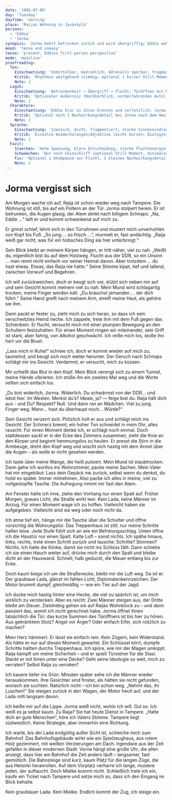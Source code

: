 ```yaml
---
date: '1985-07-09'
day: 'Tuesday'
daytime: 'morning'
place: 'Raijas Wohnung in Jyväskylä'
persons:
  - 'Eddie'
  - 'Jorma'
synopsis: 'Jorma kehrt betrunken zurück und wird übergriffig; Eddie wehrt sich und flieht. Kurz darauf lässt Jorma Stasi-Männer in die Wohnung; Eddie versteckt sich und entkommt zum Bahnhof nach Tampere.'
mood: 'tense and uneasy'
tense: 'present, Eddies first-person perspective'
mode: 'mainline'
proofreading:
  Ton:
    Einschaetzung: 'Unmittelbar, bedrohlich; Adrenalin spürbar, fragmentierte Rede und Stressmarker greifen.'
    Kritik: 'Rhythmus weitgehend stimmig; optional 1 kurzer Still-Moment vor der Flucht (Atempause) für Kontrast.'
    Note: 2
  Logik:
    Einschaetzung: 'Betrunkenheit → Übergriff → Flucht; Türöffnen mit Motiv-Andeutung; akustische Marker verankern die Szene.'
    Kritik: 'Optionaler Außenreiz (Nachbarblick, vorbeifahrendes Auto) könnte den Realismus weiter erden.'
    Note: 2
  Charaktere:
    Einschaetzung: 'Eddie klar in ihren Grenzen und verletzlich; Jorma mit Bruch (Weinen), Scham-Geste und Motiv-Andeutung.'
    Kritik: 'Optional noch 1 Nachwirkungsdetail bei Jorma nach dem Heulen (z. B. meidet Blickkontakt).'
    Note: 2
  Sprache:
    Einschaetzung: 'Szenisch, dicht, fragmentiert; starke Sinneseindrücke (Geruch, Geräusche).'
    Kritik: 'Einzelne Wiederholungen/Adjektive leicht kürzen; Dialogzeichen vereinheitlichen, wo nötig.'
    Note: 2
  Fazit:
    Staerken: 'Hohe Spannung, klare Entscheidung, starke Fluchtenergie; trägt gut in die Folgekapitel.'
    Schwaechen: 'Nur noch Feinschliff (optional Still-Moment, minimaler Nachhall bei Jorma).'
    Fix: 'Optional 1 Atempause vor Flucht; 1 kleines Nachwirkungsdetail bei Jorma, falls gewünscht.'
    Note: 2
---
```


# Jorma vergisst sich

Am Morgen wache ich auf, Raija ist schon wieder weg nach Tampere. Die Wohnung
ist still, bis auf ein Poltern an der Tür. Jorma stolpert herein. Er ist
betrunken, die Augen glasig, der Atem stinkt nach billigem Schnaps. „Na, Eddie
…“ lallt er und kommt schwankend auf mich zu.

Er grinst schief, lehnt sich in den Türrahmen und mustert mich unverhohlen von
Kopf bis Fuß. „So jung … so frisch …“, murmelt er, fast andächtig. „Raija weiß
gar nicht, was für ein hübsches Ding sie hier unterbringt.“

Sein Blick bleibt an meinem Körper hängen, er tritt näher, viel zu nah. „Weißt
du, eigentlich bist du auf dem Holzweg. Flucht aus der DDR, so ein Unsinn … man
rennt nicht einfach vor seiner Heimat davon. Aber trotzdem … du hast etwas.
Etwas, das Raija nie hatte.“ Seine Stimme kippt, tief und lallend, zwischen
Vorwurf und Begehren.

Ich will zurückweichen, doch er beugt sich vor, stützt sich neben mir auf und
sein Gesicht kommt meinem viel zu nah. Mein Mund wird schlagartig trocken, meine
Finger werden kalt. „Du brauchst jemanden … der dich führt.“ Seine Hand greift
nach meinem Arm, streift meine Haut, als gehöre sie ihm.

Dann packt er fester zu, zieht mich zu sich heran, so dass ich sein
verschwitztes Hemd rieche. Ich zappele, trete ihm mit dem Fuß gegen das
Schienbein. Er flucht, versucht mich mit einer plumpen Bewegung an den Schultern
festzuhalten. Für einen Moment ringen wir miteinander, sein Griff ist stark,
aber fahrig, von Alkohol geschwächt. Ich reiße mich los, stoße ihn hart vor die
Brust.

„Lass mich in Ruhe!“ schreie ich, doch er kommt wieder auf mich zu, taumelnd,
und beugt sich noch weiter herunter. Der Geruch nach Schnaps schlägt mir ins
Gesicht. Verdammt, er versucht, mich zu küssen.

Mir schießt das Blut in den Kopf. Mein Blick verengt sich zu einem Tunnel, meine
Hände vibrieren. Ich stoße ihn ein zweites Mal weg und die Worte reißen sich
einfach los:

„Du bist widerlich, Jorma. Widerlich. Du schwärmst von der DDR… und lebst hier.
Im Westen. Merkst du’s? Ideale, ja? — feige bist du. Raija hält dich aus - und
Du? Respekt? Null. Und dann ran an Mädchen. Viel zu jung. Finger weg. Mann… hast
du überhaupt noch… Würde?“

Sein Gesicht verzerrt sich. Plötzlich holt er aus und schlägt mich ins Gesicht.
Der Schmerz brennt; ein hoher Ton schneidet in mein Ohr, alles rauscht. Für
einen Moment denke ich, er schlägt noch einmal. Doch stattdessen sackt er in der
Ecke des Zimmers zusammen, zieht die Knie an den Körper und beginnt hemmungslos
zu heulen. Er presst die Stirn in die Armbeuge, dreht den Kopf weg und wischt
sich hastig mit dem Ärmel über die Augen – als wolle er nicht gesehen werden.

Ich taste über meine Wange, die heiß pulsiert. Mein Mund ist staubtrocken. Dann
gehe ich wortlos ins Wohnzimmer, packe meine Sachen. Mein Vater hat mir
eingebläut: Lass dein Gepäck nie zurück, selbst wenn du denkst, du holst es
später. Immer mitnehmen. Also packe ich alles in meine, viel zu vollgestopfte
Tasche. Die Aufregung nimmt mir fast den Atem.

Am Fenster halte ich inne, ziehe den Vorhang nur einen Spalt auf. Früher Morgen,
graues Licht, die Straße wirkt leer. Kein Lada, keine Männer im Anzug. Für einen
Moment wage ich zu hoffen. Vielleicht haben sie aufgegeben. Vielleicht sind sie
weg oder noch nicht da.

Ich atme tief ein, hänge mir die Tasche über die Schulter und öffne vorsichtig
die Wohnungstür. Das Treppenhaus ist still, nur meine Schritte hallen leise.
Jede Stufe fühlt sich an wie ein Befreiungsschlag. Unten öffne ich die Haustür
nur einen Spalt. Kalte Luft – sonst nichts. Ich spähe hinaus, links, rechts,
trete einen Schritt zurück und lausche: Schritte? Stimmen? Nichts. Ich halte die
Klinke, damit sie nicht ins Schloss fällt. Dann schiebe ich sie einen Hauch
weiter auf, drücke mich durch den Spalt und bleibe dicht an der Hauswand.
Schnell, halb geduckt, die Mauer entlang bis zur Ecke.

Doch kaum biege ich um die Straßenecke, bleibt mir die Luft weg. Da ist er. Der
graublaue Lada, glänzt im fahlen Licht, Diplomatenkennzeichen. Der Motor brummt
dumpf, gleichmäßig — wie ein Tier auf der Jagd.

Ich ducke mich hastig hinter eine Hecke, die viel zu spärlich ist, um mich
wirklich zu verstecken. Aber es reicht: Zwei Männer steigen aus, der Dritte
bleibt am Steuer. Zielstrebig gehen sie auf Raijas Wohnblock zu – und dann
passiert das, womit ich nicht gerechnet habe. Jorma öffnet ihnen tatsächlich die
Tür; das kurze Summen des Türöffners ist bis hier zu hören. Aus gekränktem
Stolz? Angst vor Ärger? Oder einfach Eifer, sich nützlich zu machen?

Mein Herz hämmert. Er lässt sie einfach rein. Kein Zögern, kein Widerstand. Als
hätte er nur auf diesen Moment gewartet. Ein Schlüssel klirrt, dumpfe Schritte
hallten durchs Treppenhaus. Ich spüre, wie mir der Magen umkippt. Raija kämpft um
meine Sicherheit – und er spielt Türsteher für die Stasi. Steckt er mit ihnen
unter eine Decke? Geht seine Ideologie so weit, mich zu verraten? Selbst Raija
zu verraten?

Ich kauere tiefer ins Grün. Minuten später sehe ich die Männer wieder
herauskommen. Ihre Gesichter sind finster, als hätten sie nicht gefunden, wonach
sie suchten. Natürlich nicht – ich bin schon weg. „Nehmt das, ihr Luschen!“ Sie
steigen zurück in den Wagen, der Motor heult auf, und der Lada rollt langsam
davon.

Ich beiße mir auf die Lippe. Jorma weiß nicht, wohin ich will. Gut so. Ich weiß
es ja selbst kaum. Zu Raija? Sie hat heute Dienst in Tampere. „Halte dich an
gute Menschen“, höre ich Vaters Stimme. Tampere liegt südwestlich. Keine
Strategie, aber immerhin eine Richtung.

Ich warte, bis der Lada endgültig außer Sicht ist, schleiche mich zum Bahnhof.
Das Bahnhofsgebäude wirkt wie ein Spielzeughaus, aus rotem Holz gezimmert, mit
weißen Verzierungen am Dach. Irgendwie aus der Zeit gefallen in dieser modernen
Stadt. Vorne hängt eine große Uhr, die allen anzeigt, dass hier am Bahnhof die
Zeit anders läuft – langsamer, fast gemütlich. Die Bahnsteige sind kurz, kaum
Platz für die langen Züge, die aus Helsinki heranrollen. Auf dem Vorplatz
verharre ich lange, mustere jeden, der auftaucht. Doch Mielke kommt nicht.
Schließlich trete ich ein, kaufe ein Ticket nach Tampere und setze mich so, dass
ich den Eingang im Blick behalte.

Kein graublauer Lada. Kein Mielke. Endlich kommt der Zug, ich steige ein.
